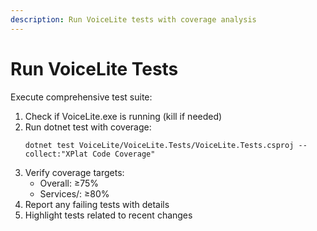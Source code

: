 ```yaml
---
description: Run VoiceLite tests with coverage analysis
---
```


# Run VoiceLite Tests

Execute comprehensive test suite:

1. Check if VoiceLite.exe is running (kill if needed)
2. Run dotnet test with coverage:
   ```
   dotnet test VoiceLite/VoiceLite.Tests/VoiceLite.Tests.csproj --collect:"XPlat Code Coverage"
   ```
3. Verify coverage targets:
   - Overall: ≥75%
   - Services/: ≥80%
4. Report any failing tests with details
5. Highlight tests related to recent changes
